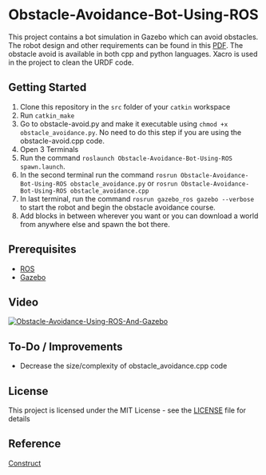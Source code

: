 # Obstacle-Avoidance-Bot-Using-ROS
This project contains a bot simulation in Gazebo which can avoid obstacles. The robot design and other requirements can be found in this [PDF](assignment.pdf). 
The obstacle avoid is available in both cpp and python languages.
Xacro is used in the project to clean the URDF code.

## Getting Started

1. Clone this repository in the `src` folder of your `catkin` workspace
2. Run `catkin_make`
3. Go to obstacle-avoid.py and make it executable using `chmod +x obstacle_avoidance.py`. No need to do this step if you are using the obstacle-avoid.cpp code.
3. Open 3 Terminals
4. Run the command `roslaunch Obstacle-Avoidance-Bot-Using-ROS spawn.launch`. 
5. In the second terminal run the command `rosrun Obstacle-Avoidance-Bot-Using-ROS obstacle_avoidance.py` or `rosrun Obstacle-Avoidance-Bot-Using-ROS obstacle_avoidance.cpp`
6. In last terminal, run the command `rosrun gazebo_ros gazebo --verbose` to start the robot and begin the obstacle avoidance course.
7. Add blocks in between wherever you want or you can download a world from anywhere else and spawn the bot there.

## Prerequisites

* [ROS](http://wiki.ros.org/kinetic)  
* [Gazebo](http://wiki.ros.org/gazebo_ros_pkgs)


## Video

[![Obstacle-Avoidance-Using-ROS-And-Gazebo](https://youtu.be/4ECO572d5kQ.jpg)](https://youtu.be/4ECO572d5kQ "Obstacle-Avoidance-Using-ROS-And-Gazebo")

## To-Do / Improvements

* Decrease the size/complexity of obstacle_avoidance.cpp code

## License

This project is licensed under the MIT License - see the [LICENSE](LICENSE) file for details

## Reference
[Construct](https://www.theconstructsim.com/ros-projects-exploring-ros-using-2-wheeled-robot-part-1/)
